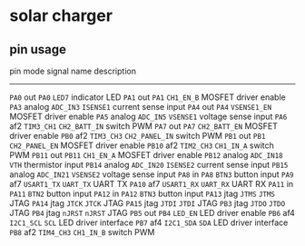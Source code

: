 # solar charger


## pin usage

  pin      mode     signal       name              description
  ----     -----    -------      ------------      -------------
  `PA0`    out      `PA0`        `LED7`            indicator LED
  `PA1`    out      `PA1`        `CH1_EN_B`        MOSFET driver enable
  `PA3`    analog   `ADC_IN3`    `ISENSE1`         current sense input
  `PA4`    out      `PA4`        `VSENSE1_EN`      MOSFET driver enable
  `PA5`    analog   `ADC_IN5`    `VSENSE1`         voltage sense input
  `PA6`    af2      `TIM3_CH1`   `CH2_BATT_IN`     switch PWM
  `PA7`    out      `PA7`        `CH2_BATT_EN`     MOSFET driver enable
  `PB0`    af2      `TIM3_CH3`   `CH2_PANEL_IN`    switch PWM
  `PB1`    out      `PB1`        `CH2_PANEL_EN`    MOSFET driver enable
  `PB10`   af2      `TIM2_CH3`   `CH1_IN_A`        switch PWM
  `PB11`   out      `PB11`       `CH1_EN_A`        MOSFET driver enable
  `PB12`   analog   `ADC_IN18`   `VTH`             thermistor input
  `PB14`   analog   `ADC_IN20`   `ISENSE2`         current sense input
  `PB15`   analog   `ADC_IN21`   `VSENSE2`         voltage sense input
  `PA8`    in       `PA8`        `BTN3`            button input
  `PA9`    af7      `USART1_TX`  `UART_TX`         UART TX
  `PA10`   af7      `USART1_RX`  `UART_RX`         UART RX
  `PA11`   in       `PA11`       `BTN2`            button input
  `PA12`   in       `PA12`       `BTN3`            button input
  `PA13`   jtag     `JTMS`       `JTMS`            JTAG
  `PA14`   jtag     `JTCK`       `JTCK`            JTAG
  `PA15`   jtag     `JTDI`       `JTDI`            JTAG
  `PB3`    jtag     `JTDO`       `JTDO`            JTAG
  `PB4`    jtag     `nJRST`      `nJRST`           JTAG
  `PB5`    out      `PB4`        `LED_EN`          LED driver enable
  `PB6`    af4      `I2C1_SCL`   `SCL`             LED driver interface
  `PB7`    af4      `I2C1_SDA`   `SDA`             LED driver interface
  `PB8`    af2      `TIM4_CH3`   `CH1_IN_B`        switch PWM
  
